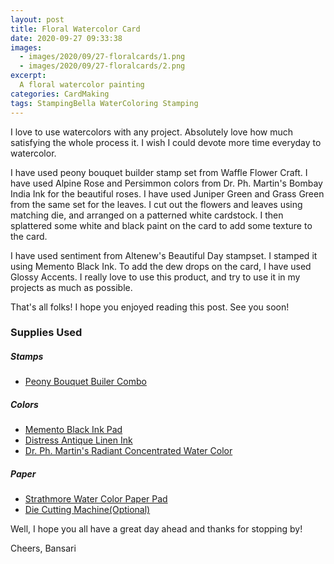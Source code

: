 ```yaml
---
layout: post
title: Floral Watercolor Card
date: 2020-09-27 09:33:38
images: 
  - images/2020/09/27-floralcards/1.png
  - images/2020/09/27-floralcards/2.png
excerpt:
  A floral watercolor painting
categories: CardMaking
tags: StampingBella WaterColoring Stamping
---
```


I love to use watercolors with any project. Absolutely love how much satisfying the whole process it. I wish I could devote more time everyday to watercolor. 

I have used peony bouquet builder stamp set from Waffle Flower Craft. I have used Alpine Rose and Persimmon colors from Dr. Ph. Martin's Bombay India Ink for the beautiful roses. I have used Juniper Green and Grass Green from the same set for the leaves. I cut out the flowers and leaves using matching die, and arranged on a patterned white cardstock. I then splattered some white and black paint on the card to add some texture to the card. 

I have used sentiment from Altenew's Beautiful Day stampset. I stamped it using Memento Black Ink. To add the dew drops on the card, I have used Glossy Accents. I really love to use this product, and try to use it in my projects as much as possible.

That's all folks! I hope you enjoyed reading this post. See you soon!

### Supplies Used
##### Stamps
 - [Peony Bouquet Builer Combo](https://waffleflower.com/products/peony-bouquet-combo?_pos=1&_psq=bouquet&_ss=e&_v=1.0)

##### Colors
 - [Memento Black Ink Pad](https://amz.run/3qfD)
 - [Distress Antique Linen Ink](https://amz.run/3qgY)
 - [Dr. Ph. Martin's Radiant Concentrated Water Color](https://amz.run/3qkS)

##### Paper
 - [Strathmore Water Color Paper Pad](https://amz.run/3qkV)
 - [Die Cutting Machine(Optional)](https://www.amazon.com/Sizzix-660425-Machine-8-Inch-White/dp/B00R50G34U)

Well, I hope you all have a great day ahead and thanks for stopping by!

Cheers,
Bansari